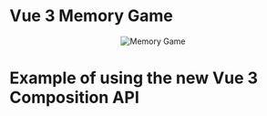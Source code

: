 # Vue 3 Memory Game
<p align="center">
  <img src="https://user-images.githubusercontent.com/14093492/135463102-eeb84552-bca7-430e-9eb9-85a038039837.gif" alt="Memory Game">
</p>

# Example of using the new Vue 3 Composition API <script setup>
:heavy_check_mark: only native resources

:x: no Vuex
  
:x: no Dependencies
  
[DEMO](https://lsnepomuceno.github.io/vue3-memory-game/)  

## Project setup
```
yarn install
```

### Compiles and hot-reloads for development
```
yarn serve
```

### Compiles and minifies for production
```
yarn build
```

### Lints and fixes files
```
yarn lint
```

### Customize configuration
See [Configuration Reference](https://cli.vuejs.org/config/).
